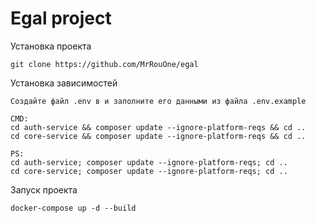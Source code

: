 # Egal project

Установка проекта

    git clone https://github.com/MrRouOne/egal

Установка зависимостей

    Создайте файл .env в и заполните его данными из файла .env.example

    CMD:
    cd auth-service && composer update --ignore-platform-reqs && cd ..
    cd core-service && composer update --ignore-platform-reqs && cd ..

    PS:
    cd auth-service; composer update --ignore-platform-reqs; cd ..
    cd core-service; composer update --ignore-platform-reqs; cd ..

Запуск проекта

    docker-compose up -d --build